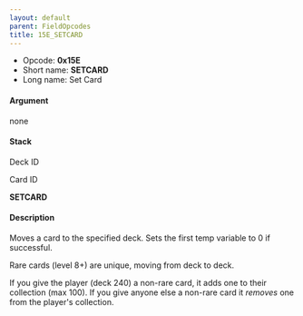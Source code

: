 ```yaml
---
layout: default
parent: FieldOpcodes
title: 15E_SETCARD
---
```


-   Opcode: **0x15E**
-   Short name: **SETCARD**
-   Long name: Set Card

#### Argument

none

#### Stack

  
Deck ID

Card ID

**SETCARD**

#### Description

Moves a card to the specified deck. Sets the first temp variable to 0 if successful.

Rare cards (level 8+) are unique, moving from deck to deck.

If you give the player (deck 240) a non-rare card, it adds one to their collection (max 100). If you give anyone else a non-rare card it *removes* one from the player's collection.
